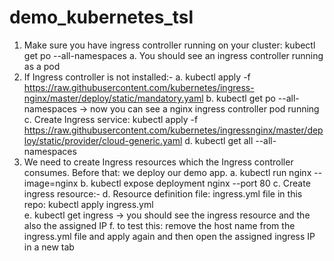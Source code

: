 # demo_kubernetes_tsl
  1. Make sure you have ingress controller running  on your cluster:  kubectl get po --all-namespaces 
      a. You should see an ingress controller running as a pod 
  2. If Ingress controller is not installed:- 
      a. kubectl apply -f https://raw.githubusercontent.com/kubernetes/ingress-nginx/master/deploy/static/mandatory.yaml 
      b. kubectl get po --all-namespaces -> now you can see a nginx ingress controller pod running 
      c. Create Ingress service: kubectl apply -f       https://raw.githubusercontent.com/kubernetes/ingressnginx/master/deploy/static/provider/cloud-generic.yaml 
      d. kubectl get all --all-namespaces 
   3. We need to create Ingress resources which the Ingress controller consumes. Before that: we deploy our demo app. 
      a. kubectl run nginx --image=nginx 
      b. kubectl expose deployment nginx --port 80 
      c. Create ingress resource:- 
      d. Resource definition file: ingress.yml file in this repo: kubectl apply ingress.yml   
      e. kubectl get ingress -> you should see the ingress resource and the also the assigned IP
      f. to test this: remove the host name from the ingress.yml file and apply again and then open the assigned ingress IP in a new tab
